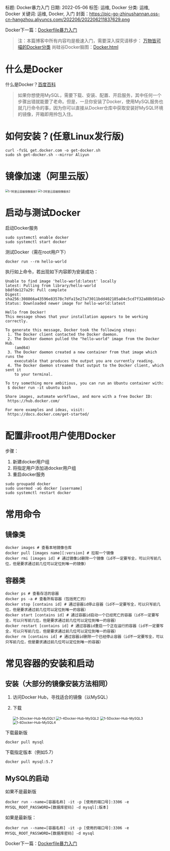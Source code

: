 标题: Docker暴力入门
日期: 2022-05-06
标签: 运维, Docker
分类: 运维, Docker
关键词: 运维, Docker, 入门
封面：https://pic-go-zhinushannan.oss-cn-hangzhou.aliyuncs.com/202206/202206211837629.png



Docker下一篇：<a href="/p/20220507/" target="_blank">Dockerfile暴力入门</a>

> 注：本篇博客中所有内容均是极速入门，需要深入探究请移步：
> [万物皆可喵的Docker分类](https://developer-help.cn/index.php/category/Docker/)
> 尚硅谷Docker脑图：<a href="/docker.html" target="_blank">Docker.html</a>

# 什么是Docker
什么是Docker？[百度百科](https://baike.baidu.com/item/Docker/13344470)

> 如果你想使用MySQL，需要下载、安装、配置、开启服务，其中任何一个步骤出错就能要了老命。但是，一旦你安装了Docker，使用MySQL服务也就几行命令的事，因为你可以直接从Docker仓库中获取安装好MySQL环境的镜像，开箱即用拎包入住。

# 如何安装？(任意Linux发行版)
```shell
curl -fsSL get.docker.com -o get-docker.sh
sudo sh get-docker.sh --mirror Aliyun
```

# 镜像加速（阿里云版）

<img src="https://pic-go-zhinushannan.oss-cn-hangzhou.aliyuncs.com/202206/202206211841347.png" alt="1-1阿里云容器镜像服务1" style="zoom:60%;" />

<img src="https://pic-go-zhinushannan.oss-cn-hangzhou.aliyuncs.com/202206/202206211842835.png" alt="1-2阿里云容器镜像服务2" style="zoom:60%;" />

# 启动与测试Docker
启动Docker服务
```shell
sudo systemctl enable docker
sudo systemctl start docker
```
测试Docker（需在root用户下）
```shell
docker run --rm hello-world
```
执行如上命令，若出现如下内容即为安装成功：
```shell
Unable to find image 'hello-world:latest' locally
latest: Pulling from library/hello-world
b8dfde127a29: Pull complete
Digest: sha256:308866a43596e83578c7dfa15e27a73011bdd402185a84c5cd7f32a88b501a24
Status: Downloaded newer image for hello-world:latest

Hello from Docker!
This message shows that your installation appears to be working correctly.

To generate this message, Docker took the following steps:
 1. The Docker client contacted the Docker daemon.
 2. The Docker daemon pulled the "hello-world" image from the Docker Hub.
    (amd64)
 3. The Docker daemon created a new container from that image which runs the
    executable that produces the output you are currently reading.
 4. The Docker daemon streamed that output to the Docker client, which sent it
    to your terminal.

To try something more ambitious, you can run an Ubuntu container with:
 $ docker run -it ubuntu bash

Share images, automate workflows, and more with a free Docker ID:
 https://hub.docker.com/

For more examples and ideas, visit:
 https://docs.docker.com/get-started/
```

# 配置非root用户使用Docker
步骤：
1. 新建docker用户组
2. 将指定用户添加进docker用户组
3. 重启docker服务
```shell
sudo groupadd docker
sudo usermod -aG docker [username]
sudo systemctl restart docker
```

# 常用命令
## 镜像类
```shell
docker images # 查看本地镜像仓库
docker pull [images name][:version] # 拉取一个镜像
docker rmi [images id] # 通过镜像id删除一个镜像（id不一定要写全，可以只写前几位，但是要求通过前几位可以定位到唯一的镜像）
```
## 容器类
```shell
docker ps # 查看存活的容器
docker ps -a # 查看所有容器（包括死亡的）
docker stop [contains id] # 通过容器id停止容器（id不一定要写全，可以只写前几位，但是要求通过前几位可以定位到唯一的容器）
docker start [contains id] # 通过容器id启动一个已经死亡的容器（id不一定要写全，可以只写前几位，但是要求通过前几位可以定位到唯一的容器）
docker restart [contains id] # 通过容器id重启一个正在运行的容器（id不一定要写全，可以只写前几位，但是要求通过前几位可以定位到唯一的容器）
docker rm [contains id] # 通过容器id删除一个已经停止容器（id不一定要写全，可以只写前几位，但是要求通过前几位可以定位到唯一的容器）
```


# 常见容器的安装和启动
## 安装（大部分的镜像安装方法相同）
1. 访问Docker Hub，寻找适合的镜像（以MySQL）

2. 下载

   <img src="https://pic-go-zhinushannan.oss-cn-hangzhou.aliyuncs.com/202206/202206211843283.png" alt="1-3Docker-Hub-MySQL1" style="zoom:75%;" />

   <img src="https://pic-go-zhinushannan.oss-cn-hangzhou.aliyuncs.com/202206/202206211844932.png" alt="1-4Docker-Hub-MySQL2" style="zoom:75%;" />

   <img src="https://pic-go-zhinushannan.oss-cn-hangzhou.aliyuncs.com/202206/202206211844369.png" alt="1-5Docker-Hub-MySQL3" style="zoom:75%;" />

   <img src="https://pic-go-zhinushannan.oss-cn-hangzhou.aliyuncs.com/202206/202206211844230.png" alt="1-6Docker-Hub-MySQL4" style="zoom:75%;" />

下载最新版
```shell
docker pull mysql
```

下载指定版本（例如5.7）
```shell
docker pull mysql:5.7
```

## MySQL的启动
如果不是最新版
```shell
docker run --name=[容器名称] -it -p [使用的端口号]:3306 -e MYSQL_ROOT_PASSWORD=[数据库密码] -d mysql[:版本]
```
如果是最新版：
```shell
docker run --name=[容器名称] -it -p [使用的端口号]:3306 -e MYSQL_ROOT_PASSWORD=[数据库密码] -d mysql
```


Docker下一篇：<a href="/p/20220507/" target="_blank">Dockerfile暴力入门</a>

